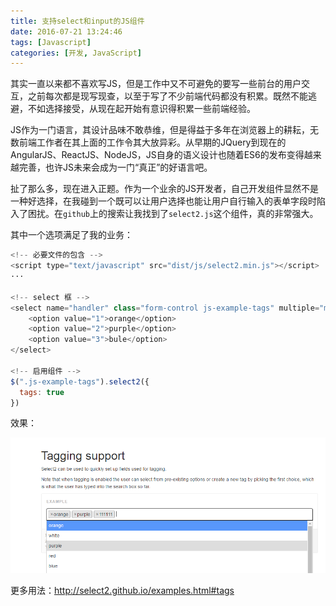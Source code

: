 ```yaml
---
title: 支持select和input的JS组件
date: 2016-07-21 13:24:46
tags: [Javascript]
categories: [开发, JavaScript]
---
```


其实一直以来都不喜欢写JS，但是工作中又不可避免的要写一些前台的用户交互，之前每次都是现写现查，以至于写了不少前端代码都没有积累。既然不能逃避，不如选择接受，从现在起开始有意识得积累一些前端经验。<!-- more -->


JS作为一门语言，其设计品味不敢恭维，但是得益于多年在浏览器上的耕耘，无数前端工作者在其上面的工作令其大放异彩。从早期的JQuery到现在的AngularJS、ReactJS、NodeJS，JS自身的语义设计也随着ES6的发布变得越来越完善，也许JS未来会成为一门“真正”的好语言吧。

扯了那么多，现在进入正题。作为一个业余的JS开发者，自己开发组件显然不是一种好选择，在我碰到一个既可以让用户选择也能让用户自行输入的表单字段时陷入了困扰。在`github`上的搜索让我找到了`select2.js`这个组件，真的非常强大。

其中一个选项满足了我的业务：

```javascript
<!-- 必要文件的包含 -->
<script type="text/javascript" src="dist/js/select2.min.js"></script>
···

<!-- select 框 -->
<select name="handler" class="form-control js-example-tags" multiple="multiple">
    <option value="1">orange</option>
    <option value="2">purple</option>
    <option value="3">bule</option>
</select>

<!-- 启用组件 -->
$(".js-example-tags").select2({
  tags: true
})
```
效果：

![select-tag](/images/select-tag.png)


更多用法：http://select2.github.io/examples.html#tags
